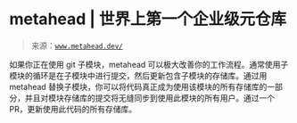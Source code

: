 <!--yml

category: 未分类

date: 2024-05-27 14:39:07

-->

# metahead | 世界上第一个企业级元仓库

> 来源：[`www.metahead.dev/`](https://www.metahead.dev/)

如果你正在使用 git 子模块，metahead 可以极大改善你的工作流程。通常使用子模块的循环是在子模块中进行提交，然后更新包含子模块的存储库。通过用 metahead 替换子模块，你可以将代码真正成为使用该模块的所有存储库的一部分，并且对模块存储库的提交将无缝同步到使用此模块的所有用户。通过一个 PR，更新使用此代码的所有存储库。
